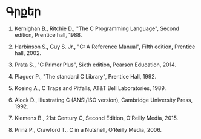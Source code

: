 # Գրքեր

1. Kernighan B., Ritchie D., "The C Programming Language", Second edition, Prentice hall, 1988.

2. Harbinson S., Guy S. Jr., "C: A Reference Manual", Fifth edition, Prentice hall, 2002.

3. Prata S., "C Primer Plus", Sixth edition, Pearson Education, 2014.

4. Plaguer P., "The standard C Library", Prentice Hall, 1992.

5. Koeing A., C Traps and Pitfalls, AT&T Bell Laboratories, 1989.

6. Alock D., Illustrating C (ANSI/ISO version), Cambridge University Press, 1992.

7. Klemens B., 21st Century C, Second Edition, O’Reilly Media, 2015.

8. Prinz P., Crawford T., C in a Nutshell, O’Reilly Media, 2006.


